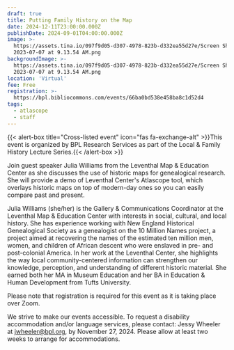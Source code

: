 ```yaml
---
draft: true
title: Putting Family History on the Map
date: 2024-12-11T23:00:00.000Z
publishDate: 2024-09-01T04:00:00.000Z
image: >-
  https://assets.tina.io/097f9d05-d307-4978-823b-d332ea55d27e/Screen Shot
  2023-07-07 at 9.13.54 AM.png
backgroundImage: >-
  https://assets.tina.io/097f9d05-d307-4978-823b-d332ea55d27e/Screen Shot
  2023-07-07 at 9.13.54 AM.png
location: 'Virtual'
fee: Free
registration: >-
  https://bpl.bibliocommons.com/events/66ba0bd538e458ba8c1d52d4
tags:
  - atlascope
  - staff
---
```


{{< alert-box title="Cross-listed event" icon="fas fa-exchange-alt" >}}This event is organized by BPL Research Services as part of the Local & Family History Lecture Series.{{< /alert-box >}}

Join guest speaker Julia Williams from the Leventhal Map & Education Center as she discusses the use of historic maps for genealogical research. She will provide a demo of Leventhal Center's Atlascope tool, which overlays historic maps on top of modern-day ones so you can easily compare past and present.

Julia Williams (she/her) is the Gallery & Communications Coordinator at the Leventhal Map & Education Center with interests in social, cultural, and local history. She has experience working with New England Historical Genealogical Society as a genealogist on the 10 Million Names project, a project aimed at recovering the names of the estimated ten million men, women, and children of African descent who were enslaved in pre- and post-colonial America. In her work at the Leventhal Center, she highlights the way local community-centered information can strengthen our knowledge, perception, and understanding of different historic material. She earned both her MA in Museum Education and her BA in Education & Human Development from Tufts University.

Please note that registration is required for this event as it is taking place over Zoom.

We strive to make our events accessible. To request a disability accommodation and/or language services, please contact: Jessy Wheeler at jwheeler@bpl.org, by November 27, 2024. Please allow at least two weeks to arrange for accommodations.
